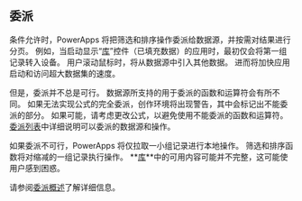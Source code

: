 ## <a name="delegation"></a>委派
条件允许时，PowerApps 将把筛选和排序操作委派给数据源，并按需对结果进行分页。 例如，当启动显示“[库](../maker/canvas-apps/controls/control-gallery.md)”控件（已填充数据）的应用时，最初仅会将第一组记录转入设备。 用户滚动鼠标时，将从数据源中引入其他数据。 进而将加快应用启动和访问超大数据集的速度。

但是，委派并不总是可行。 数据源所支持的用于委派的函数和运算符会有所不同。 如果无法实现公式的完全委派，创作环境将出现警告，其中会标记出不能委派的部分。 如果可能，请考虑更改公式，以避免使用不能委派的函数和运算符。  [委派列表](../maker/canvas-apps/delegation-list.md)中详细说明可以委派的数据源和操作。

如果委派不可行，PowerApps 将仅拉取一小组记录进行本地操作。 筛选和排序函数将对缩减的一组记录执行操作。 **[库](../maker/canvas-apps/controls/control-gallery.md)**中的可用内容可能并不完整，这可能使用户感到困惑。 

请参阅[委派概述](../maker/canvas-apps/delegation-overview.md)了解详细信息。

